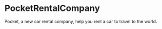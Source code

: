 # PocketRentalCompany
Pocket, a new car rental company, help you rent a car to travel to the world.
